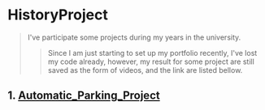 # HistoryProject
> I've participate some projects during my years in the university.
>> Since I am just starting to set up my portfolio recently, I've lost my code already, however, my result for some project are still saved as the form of videos, and the link are listed bellow.
## 1. [Automatic_Parking_Project](https://drive.google.com/file/d/1O0W3-hL8coeywjIYgLPUuJGoiGfgPRE5/view?usp=sharing)


